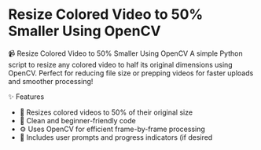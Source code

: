 # Resize Colored Video to 50% Smaller Using OpenCV


📹 Resize Colored Video to 50% Smaller Using OpenCV
A simple Python script to resize any colored video to half its original dimensions using OpenCV. Perfect for reducing file size or prepping videos for faster uploads and smoother processing!


✨ Features
- 🔄 Resizes colored videos to 50% of their original size
- 🎯 Clean and beginner-friendly code
- ⚙️ Uses OpenCV for efficient frame-by-frame processing
- 📝 Includes user prompts and progress indicators (if desired




